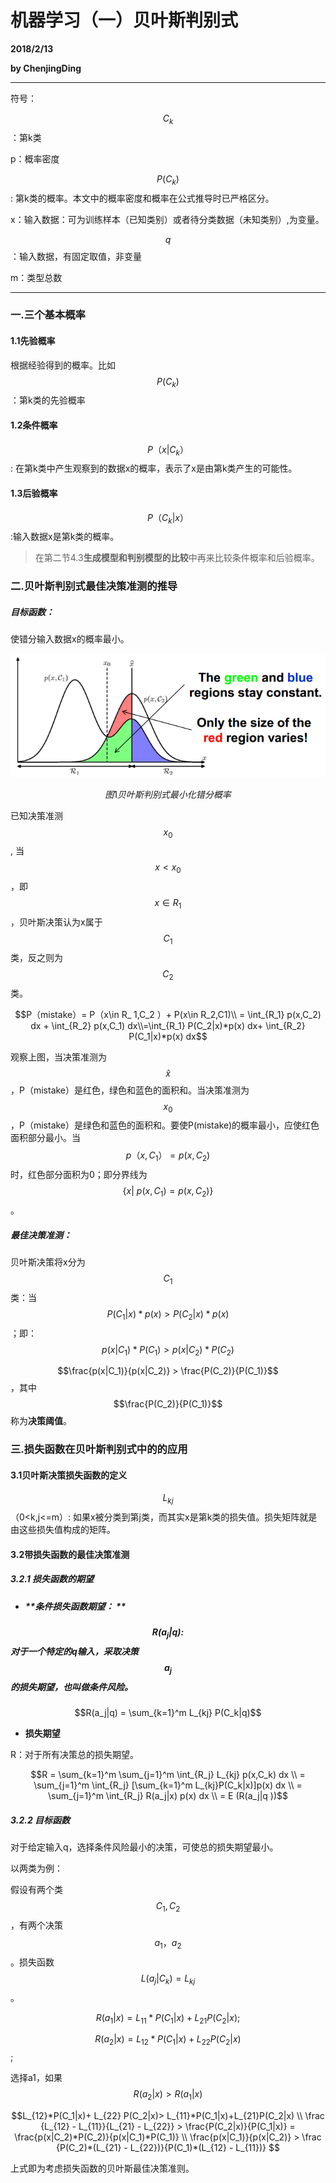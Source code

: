 # 机器学习（一）贝叶斯判别式

**2018/2/13**

**by ChenjingDing**

---

符号：

$$C_k$$：第k类

p：概率密度

$$P(C_k)$$: 第k类的概率。本文中的概率密度和概率在公式推导时已严格区分。

x：输入数据：可为训练样本（已知类别）或者待分类数据（未知类别）,为变量。

$$q$$：输入数据，有固定取值，非变量

m：类型总数

---

### 一.三个基本概率

#### 1.1先验概率

根据经验得到的概率。比如$$P(C_k)$$：第k类的先验概率

#### 1.2条件概率

$$P（x|C_k）$$: 在第k类中产生观察到的数据x的概率，表示了x是由第k类产生的可能性。

#### 1.3后验概率

$$P（C_k|x）$$:输入数据x是第k类的概率。

> 在第二节4.3**生成模型和判别模型的比较**中再来比较条件概率和后验概率。

### 二.贝叶斯判别式最佳决策准测的推导

##### 目标函数：

使错分输入数据x的概率最小。

![](/assets/1.2.2.1贝叶斯判别式最小化错分概率.png)

$$图1 贝叶斯判别式最小化错分概率 $$

已知决策准测$$x_0$$, 当$$x < x_0$$，即$$x \in R_1$$，贝叶斯决策认为x属于$$C_1$$类，反之则为$$C_2$$类。

$$P（mistake）= P（x\in R_            1,C_2 ）+ P(x\in R_2,C1)\\ = \int_{R_1} p(x,C_2) dx + \int_{R_2} p(x,C_1) dx\\=\int_{R_1} P(C_2|x)*p(x) dx+ \int_{R_2} P(C_1|x)*p(x) dx$$

观察上图，当决策准测为$$\widehat{x}$$，P（mistake）是红色，绿色和蓝色的面积和。当决策准测为$$x_0$$，P（mistake）是绿色和蓝色的面积和。要使P\(mistake\)的概率最小，应使红色面积部分最小。当$$p（x,C_1）= p(x,C_2)$$时，红色部分面积为0；即分界线为$$\{ x|\ p(x,C_1)=p(x,C_2) \}$$。

##### 最佳决策准测：

贝叶斯决策将x分为$$C_1$$类：当$$P(C_1|x)*p(x) >P(C_2|x)*p(x)$$；即：$$p(x|C_1)*P(C_1) >p(x|C_2)*P(C_2)$$

$$\frac{p(x|C_1)}{p(x|C_2)} > \frac{P(C_2)}{P(C_1)}$$，其中$$\frac{P(C_2)}{P(C_1)}$$称为**决策阈值**。

### 三.损失函数在贝叶斯判别式中的的应用

#### 3.1贝叶斯决策损失函数的定义

$$L_{kj}$$（0&lt;k,j&lt;=m）: 如果x被分类到第j类，而其实x是第k类的损失值。损失矩阵就是由这些损失值构成的矩阵。

#### 3.2带损失函数的最佳决策准测

##### 3.2.1  损失函数的期望

* ##### **条件损失函数期望： **$$$$

##### $$R(a_j|q):$$对于一个特定的q输入，采取决策$$a_j$$的损失期望，也叫做条件风险。

$$R(a_j|q) = \sum_{k=1}^m L_{kj} P(C_k|q)$$

* **损失期望**

R：对于所有决策总的损失期望。

$$R = \sum_{k=1}^m \sum_{j=1}^m \int_{R_j} L_{kj} p(x,C_k) dx \\ = \sum_{j=1}^m \int_{R_j} [\sum_{k=1}^m L_{kj}P(C_k|x)]p(x) dx \\ = \sum_{j=1}^m \int_{R_j} R(a_j|x) p(x) dx \\ = E (R(a_j|q ))$$

##### 3.2.2  目标函数

对于给定输入q，选择条件风险最小的决策，可使总的损失期望最小。

以两类为例：

假设有两个类$$C_1,C_2$$，有两个决策$$a_1，a_2$$。损失函数$$L(a_j|C_k) = L_{kj}$$。

$$R(a_1|x) = L_{11}*P(C_1|x)+L_{21}P(C_2|x);$$

$$R(a_2|x)=L_{12}*P(C_1|x)+ L_{22} P(C_2|x)$$;

选择a1，如果$$R(a_2|x) > R(a_1|x) $$

$$L_{12}*P(C_1|x)+ L_{22} P(C_2|x)> L_{11}*P(C_1|x)+L_{21}P(C_2|x) \\ \frac {L_{12} - L_{11}}{L_{21} - L_{22}} > \frac{P(C_2|x)}{P(C_1|x)} = \frac{p(x|C_2)*P(C_2)}{p(x|C_1)*P(C_1)} \\ \frac{p(x|C_1)}{p(x|C_2)} > \frac {P(C_2)*(L_{21} - L_{22})}{P(C_1)*(L_{12} - L_{11})} $$

上式即为考虑损失函数的贝叶斯最佳决策准则。

